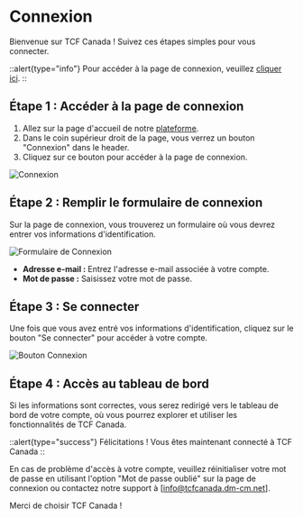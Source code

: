 # Connexion

Bienvenue sur TCF Canada ! Suivez ces étapes simples pour vous connecter.

::alert{type="info"}
Pour accéder à la page de connexion, veuillez [cliquer ici](https://tcfcanada.dm-cm.net/login).
::

## Étape 1 : Accéder à la page de connexion

1. Allez sur la page d'accueil de notre [plateforme](https://tcfcanada.dm-cm.net).
2. Dans le coin supérieur droit de la page, vous verrez un bouton "Connexion" dans le header.
3. Cliquez sur ce bouton pour accéder à la page de connexion.

![Connexion](/img/authentification/01.png)

## Étape 2 : Remplir le formulaire de connexion

Sur la page de connexion, vous trouverez un formulaire où vous devrez entrer vos informations d'identification.

![Formulaire de Connexion](/img/authentification/02.png)

- **Adresse e-mail :** Entrez l'adresse e-mail associée à votre compte.
- **Mot de passe :** Saisissez votre mot de passe.

## Étape 3 : Se connecter

Une fois que vous avez entré vos informations d'identification, cliquez sur le bouton "Se connecter" pour accéder à votre compte.

![Bouton Connexion](/img/authentification/03.png)

## Étape 4 : Accès au tableau de bord

Si les informations sont correctes, vous serez redirigé vers le tableau de bord de votre compte, où vous pourrez explorer et utiliser les fonctionnalités de TCF Canada.

::alert{type="success"}
Félicitations ! Vous êtes maintenant connecté à TCF Canada
::

En cas de problème d'accès à votre compte, veuillez réinitialiser votre mot de passe en utilisant l'option "Mot de passe oublié" sur la page de connexion ou contactez notre support à [info@tcfcanada.dm-cm.net].

Merci de choisir TCF Canada !
